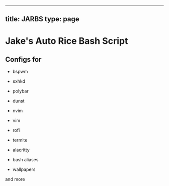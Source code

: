 
---
title: JARBS
type: page
---
# Jake's Auto Rice Bash Script

## Configs for
* bspwm
* sxhkd
* polybar
* dunst

* nvim
* vim

* rofi

* termite
* alacritty

* bash aliases

* wallpapers

and more

